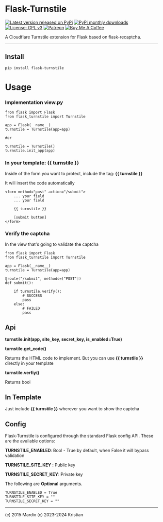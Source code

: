 # Flask-Turnstile
[![Latest version released on PyPi](https://img.shields.io/pypi/v/Flask-Turnstile.svg?style=flat&label=latest%20version)](https://pypi.org/project/Flask-Turnstile/)
[![PyPi monthly downloads](https://img.shields.io/pypi/dm/Flask-Turnstile)](https://img.shields.io/pypi/dm/Flask-Turnstile)
[![License: GPL v3](https://img.shields.io/badge/License-MIT-blue.svg)](https://www.gnu.org/licenses/gpl-3.0)
[![Patreon](https://img.shields.io/badge/Donate-Patreon-orange.svg)](https://www.patreon.com/KristianKramer)
[![Buy Me A Coffee](https://img.shields.io/badge/donate-Buy%20Me%20a%20Coffee-yellow?label=Donate&style=flat-square)](https://www.buymeacoffee.com/KristianKramer)

A Cloudflare Turnstile extension for Flask based on flask-recaptcha.

---

## Install
```
pip install flask-turnstile
```

# Usage

### Implementation view.py
```
from flask import Flask
from flask_turnstile import Turnstile

app = Flask(__name__)
turnstile = Turnstile(app=app)

#or 

turnstile = Turnstile()
turnstile.init_app(app)
```

### In your template: **{{ turnstile }}**

Inside of the form you want to protect, include the tag: **{{ turnstile }}**

It will insert the code automatically

```
<form method="post" action="/submit">
    ... your field
    ... your field

    {{ turnstile }}

    [submit button]
</form>
```


### Verify the captcha

In the view that's going to validate the captcha

```
from flask import Flask
from flask_turnstile import Turnstile

app = Flask(__name__)
turnstile = Turnstile(app=app)

@route("/submit", methods=["POST"])
def submit():

    if turnstile.verify():
        # SUCCESS
        pass
    else:
        # FAILED
        pass
```


## Api

**turnstile.__init__(app, site_key, secret_key, is_enabled=True)**

**turnstile.get_code()**

Returns the HTML code to implement. But you can use
**{{ turnstile }}** directly in your template

**turnstile.verfiy()**

Returns bool

## In Template

Just include **{{ turnstile }}** wherever you want to show the captcha


## Config

Flask-Turnstile is configured through the standard Flask config API.
These are the available options:

**TURNSTILE_ENABLED**: Bool - True by default, when False it will bypass validation

**TURNSTILE_SITE_KEY** : Public key

**TURNSTILE_SECRET_KEY**: Private key

The following are **Optional** arguments.

```
TURNSTILE_ENABLED = True
TURNSTILE_SITE_KEY = ""
TURNSTILE_SECRET_KEY = ""
````

---

(c) 2015 Mardix
(c) 2023-2024 Kristian
